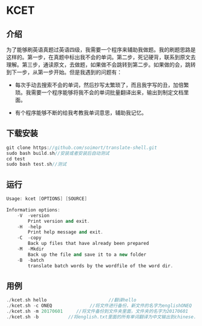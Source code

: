 # KCET
## 介绍
为了能够刷英语真题过英语四级，我需要一个程序来辅助我做题。我的刷题思路是这样的。第一步，在真题中标出我不会的单词。第二步，死记硬背，联系到原文去理解。第三步，通读原文，去做题，如果做不会跳转到第二步。如果做的会，跳转到下一步，从第一步开始。但是我遇到的问题有：

- 每次手动去搜索不会的单词，然后抄写太繁琐了，而且我字写的丑，加倍繁琐。我需要一个程序能够将我不会的单词批量翻译出来，输出到制定文档里面。

- 有个程序能够不断的给我考教我单词意思，辅助我记忆。

## 下载安装
```cpp
git clone https://github.com/soimort/translate-shell.git
sudo bash build.sh//安装或者安装后自动测试
cd test
sudo bash test.sh//测试
```
## 运行
```cpp
Usage: kcet [OPTIONS] [SOURCE]
 
Information options:
    -V  -version
        Print version and exit.
    -H  -help
        Print help message and exit.
    -C  -copy
        Back up files that have already been prepared
    -M  -Mkdir
        Back up the file and save it to a new folder
    -B  -batch
        translate batch words by the wordfile of the word dir.
```
## 用例
```cpp
./kcet.sh hello                       //翻译hello
./kcet.sh -c ONEQ              //将文件进行备份，新文件的名字为englishONEQ
./kcet.sh -m 20170601     //将文件备份到文件夹里面，文件夹的名字为20170601
./kcet.sh -b           //将english.txt里面的所有单词翻译为中文输出到chinese.txt
```

